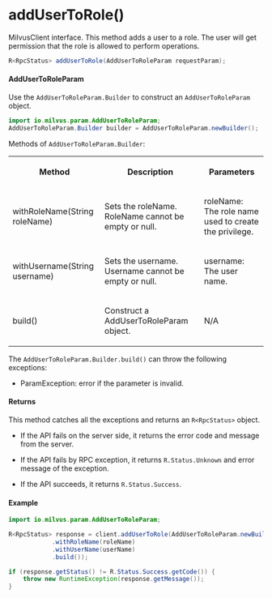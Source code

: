 # addUserToRole()

MilvusClient interface. This method adds a user to a role. The user will get permission that the role is allowed to perform operations.

```java
R<RpcStatus> addUserToRole(AddUserToRoleParam requestParam);
```

#### AddUserToRoleParam

Use the `AddUserToRoleParam.Builder` to construct an `AddUserToRoleParam` object.

```java
import io.milvus.param.AddUserToRoleParam;
AddUserToRoleParam.Builder builder = AddUserToRoleParam.newBuilder();
```

Methods of `AddUserToRoleParam.Builder`:

<table>
    <tr>
        <th><p>Method</p></th>
        <th><p>Description</p></th>
        <th><p>Parameters</p></th>
    </tr>
    <tr>
        <td><p>withRoleName(String roleName)</p></td>
        <td><p>Sets the roleName. RoleName cannot be empty or null.</p></td>
        <td><p>roleName: The role name used to create the privilege.</p></td>
    </tr>
    <tr>
        <td><p>withUsername(String username)</p></td>
        <td><p>Sets the username. Username cannot be empty or null.</p></td>
        <td><p>username: The user name.</p></td>
    </tr>
    <tr>
        <td><p>build()</p></td>
        <td><p>Construct a AddUserToRoleParam object.</p></td>
        <td><p>N/A</p></td>
    </tr>
</table>

The `AddUserToRoleParam.Builder.build()` can throw the following exceptions:

- ParamException: error if the parameter is invalid.

#### Returns

This method catches all the exceptions and returns an `R<RpcStatus>` object.

- If the API fails on the server side, it returns the error code and message from the server.

- If the API fails by RPC exception, it returns `R.Status.Unknown` and error message of the exception.

- If the API succeeds, it returns `R.Status.Success`.

#### Example

```java
import io.milvus.param.AddUserToRoleParam;

R<RpcStatus> response = client.addUserToRole(AddUserToRoleParam.newBuilder()
            .withRoleName(roleName)
            .withUserName(userName)
            .build());

if (response.getStatus() != R.Status.Success.getCode()) {
    throw new RuntimeException(response.getMessage());
}
```
